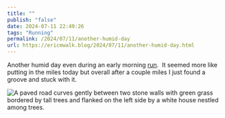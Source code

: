 ```yaml
---
title: ""
publish: "false"
date: 2024-07-11 22:49:26
tags: "Running"
permalink: /2024/07/11/another-humid-day
url: https://ericmwalk.blog/2024/07/11/another-humid-day.html
---
```


Another humid day even during an early morning [run](https://strava.app.link/U1N7lwA99Kb).  It seemed more like putting in the miles today but overall after a couple miles I just found a groove and stuck with it.

![A paved road curves gently between two stone walls with green grass bordered by tall trees and flanked on the left side by a white house nestled among trees.](https://ericmwalk.blog/uploads/2024/img-0800.jpeg)